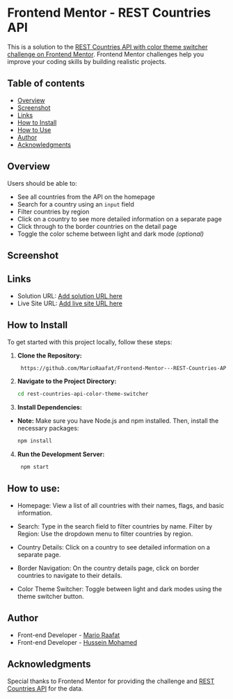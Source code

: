 # Frontend Mentor - REST Countries API

This is a solution to the [REST Countries API with color theme switcher challenge on Frontend Mentor](https://www.frontendmentor.io/challenges/rest-countries-api-with-color-theme-switcher-5cacc469fec04111f7b848ca). Frontend Mentor challenges help you improve your coding skills by building realistic projects.

## Table of contents

- [Overview](#overview)
- [Screenshot](#screenshot)
- [Links](#links)
- [How to Install](#how-to-install)
- [How to Use](#how-to-use)
- [Author](#author)
- [Acknowledgments](#acknowledgments)

## Overview

Users should be able to:

- See all countries from the API on the homepage
- Search for a country using an `input` field
- Filter countries by region
- Click on a country to see more detailed information on a separate page
- Click through to the border countries on the detail page
- Toggle the color scheme between light and dark mode *(optional)*

## Screenshot

## Links

- Solution URL: [Add solution URL here](https://your-solution-url.com)
- Live Site URL: [Add live site URL here](https://your-live-site-url.com)

## How to Install

To get started with this project locally, follow these steps:

1. **Clone the Repository:**

   ```bash
    https://github.com/MarioRaafat/Frontend-Mentor---REST-Countries-API

2. **Navigate to the Project Directory:**

    ```bash
    cd rest-countries-api-color-theme-switcher

3. **Install Dependencies:**

- **Note:** Make sure you have Node.js and npm installed. Then, install the necessary packages:

    ```bash
    npm install

4. **Run the Development Server:**

   ```bash
    npm start

## How to use:

- Homepage: View a list of all countries with their names, flags, and basic information.

- Search: Type in the search field to filter countries by name.
Filter by Region: Use the dropdown menu to filter countries by region.
- Country Details: Click on a country to see detailed information on a separate page.

- Border Navigation: On the country details page, click on border countries to navigate to their details.

- Color Theme Switcher: Toggle between light and dark modes using the theme switcher button.

## Author

- Front-end Developer - [Mario Raafat](https://www.linkedin.com/in/mario-raafat-0a222a281)
- Front-end Developer - [Hussein Mohamed](https://www.linkedin.com/in/hussein-mohamed-b10b89283/)

## Acknowledgments

Special thanks to Frontend Mentor for providing the challenge and [REST Countries API](https://www.frontendmentor.io/challenges/rest-countries-api-with-color-theme-switcher-5cacc469fec04111f7b848ca) for the data.
